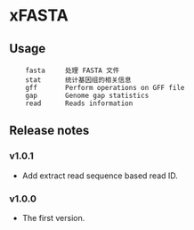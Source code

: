 # xFASTA
## Usage
```shell
    fasta     处理 FASTA 文件
    stat      统计基因组的相关信息
    gff       Perform operations on GFF file
    gap       Genome gap statistics
    read      Reads information
```
## Release notes
### v1.0.1
* Add extract read sequence based read ID.
### v1.0.0
* The first version.

